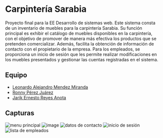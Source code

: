 # Carpintería Sarabia

Proyecto final para la EE Desarrollo de sistemas web.
Este sistema consta de un inventario de muebles para la carpintería Sarabia. Su función principal es exhibir el catálogo de muebles disponibles en la carpintería, con el objetivo de promover de manera más efectiva los productos que se pretenden comercializar. Además, facilita la obtención de información de contacto con el propietario de la empresa. Para los empleados, se proporciona un inicio de sesión que les permite realizar modificaciones en los muebles presentados y gestionar las cuentas registradas en el sistema.

## Equipo
- <a href="https://github.com/LeoMe34">Leonardo Alejandro Mendez Miranda</a> 
- <a href="https://github.com/Ronny12301">Ronny Pérez Juárez </a>
- <a href="https://github.com/JarikAnota">Jarik Ernesto Reyes Anota</a>



## Capturas
![menu principal](https://github.com/Ronny12301/carpinteria-sarabia/assets/100802754/c42a91b1-9d92-4cab-9ef7-288844e75104)
![image](https://github.com/Ronny12301/carpinteria-sarabia/assets/100802754/5602257a-4c20-45aa-b9b5-5da61538368b)
![datos de contacto](https://github.com/Ronny12301/carpinteria-sarabia/assets/100802754/f78d0391-69cc-4e3b-b0e5-c5ef9e69e855)
![inicio de sesión](https://github.com/Ronny12301/carpinteria-sarabia/assets/100802754/317f11fc-b2ba-40f3-96dd-3737dc5fa948)
![lista de empleados](https://github.com/Ronny12301/carpinteria-sarabia/assets/100802754/46f2740b-094f-41ee-ba7c-05bd60e1a546)
